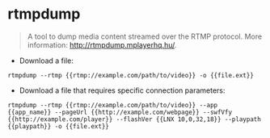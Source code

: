 # rtmpdump

> A tool to dump media content streamed over the RTMP protocol.
> More information: <http://rtmpdump.mplayerhq.hu/>.

- Download a file:

`rtmpdump --rtmp {{rtmp://example.com/path/to/video}} -o {{file.ext}}`

- Download a file that requires specific connection parameters:

`rtmpdump --rtmp {{rtmp://example.com/path/to/video}} --app {{app_name}} --pageUrl {{http://example.com/webpage}} --swfVfy {{http://example.com/player}} --flashVer {{LNX 10,0,32,18}} --playpath {{playpath}} -o {{file.ext}}`
